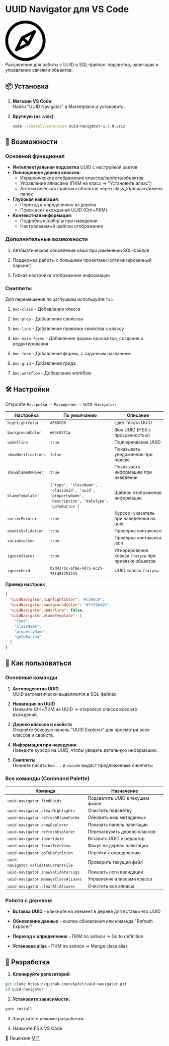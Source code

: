 # UUID Navigator для VS Code

![Логотип](https://raw.githubusercontent.com/eXp3ct/uuid-navigator/master/images/icon.png)  
Расширение для работы с UUID в SQL-файлах: подсветка, навигация и управление связями объектов.

## 📦 Установка

1. **Магазин VS Code**:  
   Найти "UUID Navigator" в Marketplace и установить.

2. **Вручную (из .vsix)**:
   ```bash
   code --install-extension uuid-navigator-1.7.0.vsix
   ```

## 🚀 Возможности

### Основной функционал
- **Интеллектуальная подсветка** UUID с настройкой цветов
- **Полноценное дерево классов**:
  - Иерархическое отображение классов/свойств/объектов
  - Управление алиасами (ПКМ на класс → "Установить алиас")
  - Автоматическая привязка объектов через class_id/алиасы/имена папок
- **Глубокая навигация**:
  - Переход к определению из дерева
  - Поиск всех вхождений UUID (Ctrl+ЛКМ)
- **Контекстная информация**:
  - Подробные tooltip'ы при наведении
  - Настраиваемый шаблон отображения

### Дополнительные возможности
1. Автоматическое обновление кэша при изменении SQL-файлов

2. Поддержка работы с большими проектами (оптимизированный парсинг)

3. Гибкая настройка отображения информации


### Сниппеты
Для перемещения по заглушкам используйте `Tab`

1. `bmc-class` - Добавление класса
   
2. `bmc-prop` - Добавление свойства
   
3. `bmc-link` - Добавление привязки свойства к классу
   
4. `bmc-main-forms` - Добавление формы просмотра, создания и редактирования
   
5. `bmc-form` - Добавление формы, с заданным названием
    
6. `bmc-grid` - Добавление грида
    
7. `bmc-workflow` - Добавление workflow

## 🛠 Настройки
Откройте `Настройки → Расширения → UUID Navigator:`

| Настройка           | По умолчанию | Описание |
| ------------------- | ------------ | -------- |
| `highlightColor`    | `#569CD6` | Цвет текста UUID |
| `backgroundColor`   | `#64c8ff1a` | Фон UUID (HEX с прозрачностью) |
| `underline`         | `true` | Подчеркивание UUID |
| `showNotifications` | `false` | Показывать уведомления при поиске |
| `showBlameOnHover`  | `true` | Показывать информацию при наведении |
| `blameTemplate`     | `['type', 'className', 'classUuid', 'uuid', 'propertyName', 'description', 'dataType', 'goToButton']` | Шаблон отображения информации |
| `cursorPointer` | `true` | Курсор-указатель при наведеннии на uuid |
| `enableValidation` | `true` | Проверка синтаксиса |
| `validateJson` | `true` | Проверка синтаксиса json |
| `ignoreStatus` | `true` | Игнорирование класса `Статусы` при привязке объектов |
| `ignoreUuid` | `b2d437bc-af8e-4d75-ac25-70f481251233` | UUID класса `Статусы` |

**Пример настроек**
```json
{
  "uuidNavigator.highlightColor": "#C586C0",
  "uuidNavigator.backgroundColor": "#ff69b410",
  "uuidNavigator.underline": false,
  "uuidNavigator.blameTemplate": [
    "type",
    "className",
    "propertyName",
    "goToButton"
  ]
}
```

## 🎯 Как пользоваться
### Основные команды
1. **Автоподсветка UUID**\
UUID автоматически выделяются в SQL-файлах.

2. **Навигация по UUID**\
Нажмите Ctrl+ЛКМ на UUID → откроется список всех его вхождений.

3. **Дерево классов и свойств**\
Откройте боковую панель "UUID Explorer" для просмотра всех классов и свойств.

4. **Информация при наведении**\
Наведите курсор на UUID, чтобы увидеть детальную информацию.

5. **Сниппеты**\
Начните писать `bmc...` и `vscode` выдаст предложенные сниппеты
### Все команды (Command Palette)
| Команда | Назначение |
|---------|------------|
| `uuid-navigator.findUuids` | Подсветить UUID в текущем файле |
| `uuid-navigator.clearHighlights` | Очистить подсветку |
| `uuid-navigator.refreshBlameCache` | Обновить кэш метаданных |
| `uuid-navigator.showExplorer` | Показать панель навигации |
| `uuid-navigator.refreshExplorer` | Перезагрузить дерево классов |
| `uuid-navigator.insertUuid` | Вставить UUID в редактор |
| `uuid-navigator.focusTreeView` | Фокус на дерево навигации |
| `uuid-navigator.goToDefinition` | Перейти к определению |
| `uuid-navigator.validateCurrentFile` | Проверить текущий файл |
| `uuid-navigator.showValidatorLogs` | Показать логи валидации |
| `uuid-navigator.manageClassAliases` | Управление алиасами класса |
| `uuid-navigator.clearAllAliases` | Очистить все алиасы |

### Работа с деревом
* **Вставка UUID** - кликните на элемент в дереве для вставки его UUID

* **Обновление данных** - кнопка обновления или команда "Refresh Explorer"

* **Переход к определению** - ПКМ по записи -> Go to definition 
* **Установка alias** - ПКМ по записи -> Mange class alias

## 🔨 Разработка
1. **Клонируйте репозиторий**:

```bash
git clone https://github.com/eXp3ct/uuid-navigator.git
cd uuid-navigator
```
2. **Установите зависимости:**

```bash
yarn install
```
3. Запустите в режиме разработки:

4. Нажмите F5 в VS Code

📜 Лицензия
[MIT](LICENSE) 
